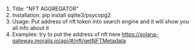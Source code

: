 1. Title: "NFT AGGREGATOR"
2. Installation: pip install sqlite3/psycopg2
3. Usage: Put address of nft token into search engine and it will show you all info about it
4. Examples: try to put the address of nft here https://solana-gateway.moralis.io/api/#/nft/getNFTMetadata